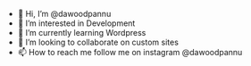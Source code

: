 - 👋 Hi, I’m @dawoodpannu
- 👀 I’m interested in Development
- 🌱 I’m currently learning Wordpress
- 💞️ I’m looking to collaborate on custom sites
- 📫 How to reach me follow me on instagram @dawoodpannu

<!---
dawoodpannu/dawoodpannu is a ✨ special ✨ repository because its `README.md` (this file) appears on your GitHub profile.
You can click the Preview link to take a look at your changes.
--->
